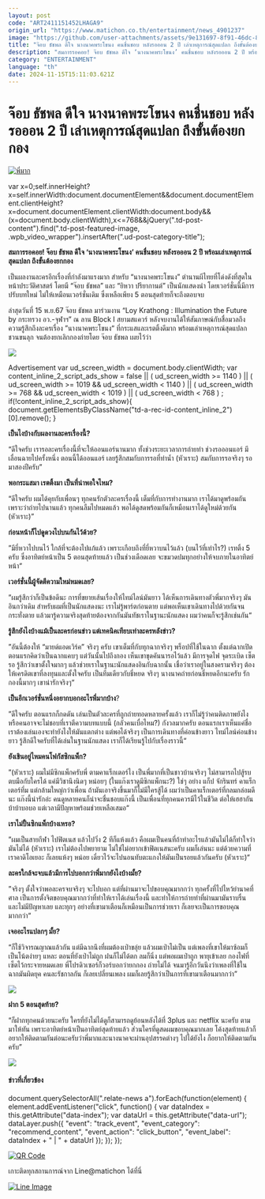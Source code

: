 ```yaml
---
layout: post
code: "ART2411151452LHAGA9"
origin_url: "https://www.matichon.co.th/entertainment/news_4901237"
image: "https://github.com/user-attachments/assets/9e131697-8f91-46dc-87e4-4667985cb43e"
title: "จ๊อบ ธัชพล ดีใจ นางนาคพระโขนง คนชื่นชอบ หลังรอออน 2 ปี เล่าเหตุการณ์สุดแปลก ถึงขั้นต้องยกกอง"
description: "สมการรอคอย! จ๊อบ ธัชพล ดีใจ ‘นางนาคพระโขนง’ คนชื่นชอบ หลังรอออน 2 ปี พร้อมเล่าเหตุการณ์สุดแปลก ถึงขั้นต้องยกกอง"
category: "ENTERTAINMENT"
language: "th"
date: 2024-11-15T15:11:03.621Z
---
```


# จ๊อบ ธัชพล ดีใจ นางนาคพระโขนง คนชื่นชอบ หลังรอออน 2 ปี เล่าเหตุการณ์สุดแปลก ถึงขั้นต้องยกกอง

[![](https://www.matichon.co.th/wp-content/uploads/2024/11/พี่มาก.jpg "พี่มาก")](https://www.matichon.co.th/wp-content/uploads/2024/11/พี่มาก.jpg)

var x=0;self.innerHeight?x=self.innerWidth:document.documentElement&&document.documentElement.clientHeight?x=document.documentElement.clientWidth:document.body&&(x=document.body.clientWidth),x<=768&&jQuery(".td-post-content").find(".td-post-featured-image, .wpb\_video\_wrapper").insertAfter(".ud-post-category-title");

**สมการรอคอย! จ๊อบ ธัชพล ดีใจ ‘นางนาคพระโขนง’ คนชื่นชอบ หลังรอออน 2 ปี พร้อมเล่าเหตุการณ์สุดแปลก ถึงขั้นต้องยกกอง**

เป็นผลงานละครอีกเรื่องที่กำลังมาแรงมาก สำหรับ “นางนาคพระโขนง” ตำนานผีไทยที่โด่งดังที่สุดในหน้าประวัติศาสตร์ โดยมี “จ๊อบ ธัชพล” และ “ยิหวา ปรียากานต์” เป็นนักแสดงนำ โดยเวอร์ชั่นนี้มีการปรับบทใหม่ ไม่ให้เหมือนเวอร์ชั่นเดิม ซึ่งเหลือเพียง 5 ตอนสุดท้ายก็จะถึงตอบจบ

ล่าสุดวันที่ 15 พ.ย.67 จ๊อบ ธัชพล มาร่วมงาน “Loy Krathong : Illumination the Future by กระทรวง อว.-จุฬาฯ” ณ ลาน Block I สยามสแควร์ หลังจบงานได้ให้สัมภาษณ์กับสื่อมวลถึงความรู้สึกถึงละครเรื่อง ”นางนาคพระโขนง“ ที่กระแสและเรตติ้งดีมาก พร้อมเล่าเหตุการณ์สุดแปลกชวนขนลุก จนต้องยกเลิกกองถ่ายโดย จ๊อบ ธัชพล เผยไว้ว่า

![](https://www.matichon.co.th/wp-content/uploads/2024/11/S__2015321_0.jpg)

Advertisement var ud\_screen\_width = document.body.clientWidth; var content\_inline\_2\_script\_ads\_show = false || ( ud\_screen\_width >= 1140 ) || ( ud\_screen\_width >= 1019 && ud\_screen\_width < 1140 ) || ( ud\_screen\_width >= 768 && ud\_screen\_width < 1019 ) || ( ud\_screen\_width < 768 ) ; if(!content\_inline\_2\_script\_ads\_show){ document.getElementsByClassName("td-a-rec-id-content\_inline\_2")\[0\].remove(); }

**เป็นไงบ้างกับผลงานละครเรื่องนี้?**

“ดีใจครับ เรารอละครเรื่องนี้ที่จะให้ออนแอร์นานมาก ทั้งช่วงระยะเวลาการถ่ายทำ ช่วงรอออนแอร์ มีเลื่อนฉายไปครั้งหนึ่ง ตอนนี้ได้ออนแอร์ เลยรู้สึกสมกับการรอที่ท่าน้ำ (หัวเราะ) สมกับการรอจริงๆ รอมาสองปีครับ”

**พอกระแสมา เรตติ้งมา เป็นที่น่าพอใจไหม?**

“ดีใจครับ ผมได้คุยกับเพื่อนๆ ทุกคนรักตัวละครเรื่องนี้ เต็มที่กับการทำงานมาก เราได้มาดูพร้อมกันเพราะว่าถ่ายไปนานแล้ว ทุกคนลืมไปหมดแล้ว พอได้ดูสดพร้อมกันก็เหมือนเราได้ดูใหม่ด้วยกัน (หัวเราะ)”

**ก่อนหน้าก็ไปดูดวงไปบนกันไว้ด้วย?**

”มียี่หวาไปบนไว้ ใกล้ที่จะต้องไปแก้แล้ว เพราะเกือบถึงที่ยี่หวาบนไว้แล้ว (บนไว้ที่เท่าไร?) เรทติ้ง 5 ครับ ซึ่งอาทิตย์หน้าเป็น 5 ตอนสุดท้ายแล้ว เป็นช่วงเดือดเลย จะขมวดปมทุกอย่างให้จบภายในอาทิตย์หน้า“

**เวอร์ชั่นนี้ผู้จัดตีความใหม่หมดเลย?**

”ผมรู้สึกว่าก็เป็นข้อดีนะ การที่ขยายเส้นเรื่องให้ไทม์ไลน์มันยาว ได้เห็นการเดินทางตัวพี่มากจริงๆ มันอินกว่าเดิม สำหรับผมที่เป็นนักแสดงนะ เราไม่รู้พาร์ตก่อนตาย แต่พอเห็นเขาเดินทางไปด้วยกันจนกระทั่งตาย แล้วมารู้ความจริงสุดท้ายต้องจากกันมันทัชเราในฐานะนักแสดง ผมว่าคนก็จะรู้สึกเช่นกัน“

**รู้สึกยังไงบ้างแม้เป็นละครก่อนข่าว แต่เทคนิคเทียบเท่าละครหลังข่าว?**

”อันนี้ต้องให้ “มายด์แอดเวิร์ค” จริงๆ ครับ เขาเต็มที่กับทุกฉากจริงๆ พร็อปที่ใช้ในฉาก ตั้งแต่ฉากเปิดตอนแรกคิดว่าเป็นฉากแคบๆ แต่วันนั้นไปถึงกอง เห็นเขาขุดคันนารอไว้แล้ว มีการจุดไฟ จุดระเบิด เซ็ตรอ รู้สึกว่าเขาตั้งใจมากๆ แล้วช่วยเราในฐานะนักแสดงอินกับฉากนั้น เชื่อว่าเราอยู่ในสงครามจริงๆ ต้องให้เครดิตเขาที่ลงทุนและตั้งใจครับ เป็นทีมเดียวกับธี่หยด จริงๆ นางนาคถ่ายก่อนธี่หยดอีกนะครับ รักกองนี้มากๆ เขาน่ารักจริงๆ“

**เป็นอีกเวอร์ชั่นหนึ่งอยากบอกอะไรพี่มากบ้าง**?

”ดีใจครับ ตอนแรกก็กดดัน เล่นเป็นตัวละครที่ถูกถ่ายทอดหลายครั้งแล้ว เราก็ไม่รู้ว่าคนติดภาพยังไง หรือคนอาจจะไม่ชอบที่เราตีความบทแบบนี้ (กลัวคนเบื่อไหม?) กังวลมากครับ ตอนแรกเราเห็นแค่ชื่อ เราต้องเล่นเองจะทำยังไงให้มันแตกต่าง แต่พอได้จริงๆ เป็นการเดินทางที่ค่อนข้างยาว ไทม์ไลน์ค่อนข้างยาว รู้สึกดีใจครับที่ได้เล่นในฐานนักแสดง เราก็ได้เรียนรู้ไปกับเรื่องราวนี้“

**ยังเขินอยู่ไหมคนโฟกัสซิกแพ็ก?**

”(หัวเราะ) ผมไม่มีซิกแพ็กครับพี่ ตามคาแร็กเตอร์ไง เป็นพี่มากที่เป็นชาวบ้านจริงๆ ไม่สามารถไปสู้รบตบมือกับใครได้ แค่มีวิชานึงนิดๆ หน่อยๆ (ในแก๊งเราดูมีซิกแพ็กนะ?) ใช่ๆ อย่าง แก็ป จักรินทร์ คาแร็กเตอร์ทึ่ม แต่กล้ามใหญ่กว่าเพื่อน ถ้ามันเอาจริงขึ้นมาก็ไม่มีใครสู้ได้ ผมว่าเป็นคาแร็กเตอร์ที่กลมกล่อมดีนะ แก๊งนี้น่ารักอ่ะ คนดูหลายคนก็น่าจะชื่นชอบแก๊งนี้ เป็นเพื่อนที่ทุกคนควรมีไว้ในชีวิต ต่อให้เฮฮากัน บ้าบ้าบอบอ แต่เวลามีปัญหาพร้อมช่วยเหลือเสมอ“

**เราไม่ปั้นซิกแพ็กบ้างเหรอ?**

”ผมเป็นสายกีฬา ไปฟิตเนส แล้วไปวิ่ง 2 ทีก็แห้งแล้ว คือผมเป็นคนที่ถ้าทำอะไรแล้วมันไม่ได้ก็ทำใจว่ามันไม่ได้ (หัวเราะ)​ เราไม่ต้องไปพยายาม ไม่ใช่ไม่อยากเข้าฟิตเนสนะครับ ผมก็เล่นนะ แต่ด้วยความที่เราคาดิโอเยอะ ก็เลยแห้งๆ หน่อย เดี๋ยวไว้จะไปนอนทับตะแกงให้มันเป็นรอยแล้วกันครับ (หัวเราะ)“

**ละครใกล้จะจบแล้วมีการไปบอกกว่าพี่มากยังไงบ้างมั้ย?**

”จริงๆ ตั้งใจว่าพอละครจบจริงๆ จะไปบอก แต่ที่ผ่านมาจะไปขอบคุณมากกว่า ทุกครั้งที่ไปไหว้ย่านาคที่ศาล เป็นการตั้งจิตขอบคุณมากกว่าที่ทำให้เราได้เล่นเรื่องนี้ และทำให้การถ่ายทำที่ผ่านมามันราบรื่น และไม่มีปัญหาเลย และทุกๆ อย่างที่เขามาเตือนก็เหมือนเป็นการช่วยเรา ก็เลยจะเป็นการขอบคุณมากกว่า“

**เจออะไรแปลกๆ มั้ย?**

“ก็ใช้วิจารณญาณแล้วกัน แต่มีฉากนึงที่ผมต้องเป่าขลุ่ย แล้วผมเป่าไม่เป็น แต่เพลงที่เขาให้มาซ้อมก็เป็นโน้ตง่ายๆ แหละ ตอนที่ยังเป่าไม่ถูก ฝนก็ไม่ได้ตก ลมก็นิ่ง แต่พอผมเป่าถูก พายุเข้าเลย กองไฟที่เซ็ตไว้กระจายหมดเลย พี่โปรดิวเซอร์ก็วอร์บอกว่ายกกอง ถ่ายไม่ได้ จนมารู้อีกวันนึงว่าเพลงที่ใช้ในฉากมันผิดยุค คนละรัชกาลกัน ก็เลยเปลี่ยนเพลง ผมก็เลยรู้สึกว่าเป็นการที่เขามาเตือนมากกว่า”

![](https://www.matichon.co.th/wp-content/uploads/2024/11/S__2015319_0.jpg)

**ฝาก 5 ตอนสุดท้าย?**

“ก็ฝากทุกคนด้วยนะครับ ใครที่ยังไม่ได้ดูก็สามารถดูย้อนหลังได้ที่ 3plus และ netflix นะครับ ตามมาให้ทัน เพราะอาทิตย์หน้าเป็นอาทิตย์สุดท้ายแล้ว ส่วนใครที่ดูสดผมขอบคุณมากเลย โค้งสุดท้ายแล้วก็อยากให้ติดตามกันต่อนะครับว่าพี่มากและนางนาคจะผ่านอุปสรรคต่างๆ ไปได้ยังไง ก็อยากให้ติดตามกันครับ”

![](https://www.matichon.co.th/wp-content/uploads/2024/11/S__2015316_0.jpg)

#### ข่าวที่เกี่ยวข้อง

document.querySelectorAll(".relate-news a").forEach(function(element) { element.addEventListener("click", function() { var dataIndex = this.getAttribute("data-index"); var dataUrl = this.getAttribute("data-url"); dataLayer.push({ "event": "track\_event", "event\_category": "recommend\_content", "event\_action": "click\_button", "event\_label": dataIndex + " | " + dataUrl }); }); });

[![QR Code](https://www.matichon.co.th/wp-content/uploads/2023/07/wob1371z.jpg)](https://lin.ee/ht0nDxX)

เกาะติดทุกสถานการณ์จาก Line@matichon ได้ที่นี่

[![Line Image](https://www.matichon.co.th/wp-content/uploads/2023/07/th.png)](https://lin.ee/ht0nDxX)
